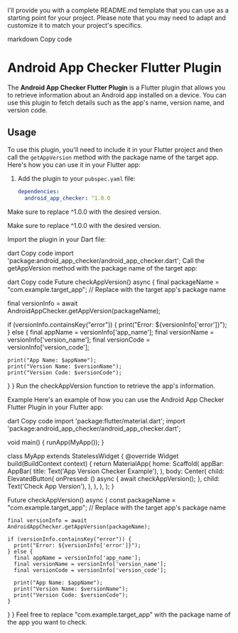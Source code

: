 
I'll provide you with a complete README.md template that you can use as a starting point for your project. Please note that you may need to adapt and customize it to match your project's specifics.

markdown
Copy code
# Android App Checker Flutter Plugin

The **Android App Checker Flutter Plugin** is a Flutter plugin that allows you to retrieve information about an Android app installed on a device. You can use this plugin to fetch details such as the app's name, version name, and version code.

## Usage

To use this plugin, you'll need to include it in your Flutter project and then call the `getAppVersion` method with the package name of the target app. Here's how you can use it in your Flutter app:

1. Add the plugin to your `pubspec.yaml` file:

   ```yaml
   dependencies:
     android_app_checker: ^1.0.0
Make sure to replace ^1.0.0 with the desired version.

Make sure to replace ^1.0.0 with the desired version.

Import the plugin in your Dart file:

dart
Copy code
import 'package:android_app_checker/android_app_checker.dart';
Call the getAppVersion method with the package name of the target app:

dart
Copy code
Future<void> checkAppVersion() async {
  final packageName = "com.example.target_app"; // Replace with the target app's package name

  final versionInfo = await AndroidAppChecker.getAppVersion(packageName);

  if (versionInfo.containsKey("error")) {
    print("Error: ${versionInfo['error']}");
  } else {
    final appName = versionInfo['app_name'];
    final versionName = versionInfo['version_name'];
    final versionCode = versionInfo['version_code'];

    print("App Name: $appName");
    print("Version Name: $versionName");
    print("Version Code: $versionCode");
  }
}
Run the checkAppVersion function to retrieve the app's information.

Example
Here's an example of how you can use the Android App Checker Flutter Plugin in your Flutter app:

dart
Copy code
import 'package:flutter/material.dart';
import 'package:android_app_checker/android_app_checker.dart';

void main() {
  runApp(MyApp());
}

class MyApp extends StatelessWidget {
  @override
  Widget build(BuildContext context) {
    return MaterialApp(
      home: Scaffold(
        appBar: AppBar(
          title: Text('App Version Checker Example'),
        ),
        body: Center(
          child: ElevatedButton(
            onPressed: () async {
              await checkAppVersion();
            },
            child: Text('Check App Version'),
          ),
        ),
      ),
    );
  }

  Future<void> checkAppVersion() async {
    const packageName = "com.example.target_app"; // Replace with the target app's package name

    final versionInfo = await AndroidAppChecker.getAppVersion(packageName);

    if (versionInfo.containsKey("error")) {
      print("Error: ${versionInfo['error']}");
    } else {
      final appName = versionInfo['app_name'];
      final versionName = versionInfo['version_name'];
      final versionCode = versionInfo['version_code'];

      print("App Name: $appName");
      print("Version Name: $versionName");
      print("Version Code: $versionCode");
    }
  }
}
Feel free to replace "com.example.target_app" with the package name of the app you want to check.
